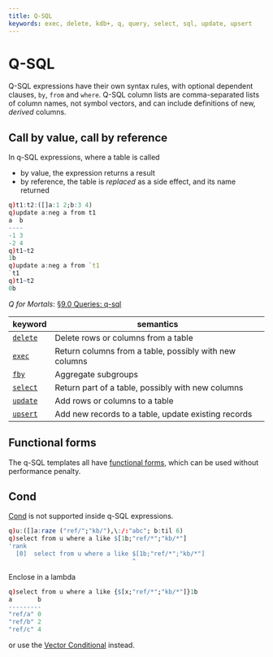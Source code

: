 ```yaml
---
title: Q-SQL
keywords: exec, delete, kdb+, q, query, select, sql, update, upsert
---
```


# Q-SQL


Q-SQL expressions have their own syntax rules, with optional dependent clauses, `by`, `from` and `where`. Q-SQL column lists are comma-separated lists of column names, not symbol vectors, and can include definitions of new, _derived_ columns. 


## Call by value, call by reference

In q-SQL expressions, where a table is called

- by value, the expression returns a result
- by reference, the table is _replaced_ as a side effect, and its name returned

```q
q)t1:t2:([]a:1 2;b:3 4)
q)update a:neg a from t1
a  b
----
-1 3
-2 4
q)t1~t2
1b
q)update a:neg a from `t1
`t1
q)t1~t2
0b
```


<i class="far fa-hand-point-right"></i> 
_Q for Mortals_: [§9.0 Queries: q-sql](/q4m3/9_Queries_q-sql/#90-overview)


keyword                      | semantics
-----------------------------|------------------------------------------
[`delete`](../ref/delete.md) | Delete rows or columns from a table
[`exec`](../ref/exec.md)     | Return columns from a table, possibly with new columns
[`fby`](../ref/fby.md)       | Aggregate subgroups
[`select`](../ref/select.md) | Return part of a table, possibly with new columns
[`update`](../ref/select.md) | Add rows or columns to a table
[`upsert`](../ref/select.md) | Add new records to a table, update existing records


## Functional forms

The q-SQL templates all have [functional forms](funsql.md), which can be used without performance penalty. 


## Cond

[Cond](../ref/cond.md) is not supported inside q-SQL expressions.

```q
q)u:([]a:raze ("ref/";"kb/"),\:/:"abc"; b:til 6)
q)select from u where a like $[1b;"ref/*";"kb/*"]
'rank
  [0]  select from u where a like $[1b;"ref/*";"kb/*"]
                                  ^
```

Enclose in a lambda

```q
q)select from u where a like {$[x;"ref/*";"kb/*"]}1b
a       b
---------
"ref/a" 0
"ref/b" 2
"ref/c" 4
```

or use the [Vector Conditional](../ref/vector-conditional.md) instead.
